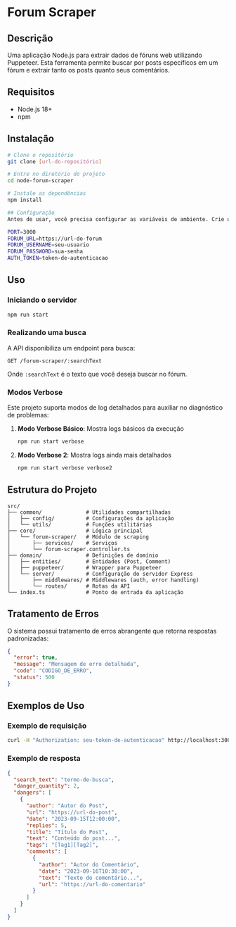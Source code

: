 # Forum Scraper

## Descrição
Uma aplicação Node.js para extrair dados de fóruns web utilizando Puppeteer. Esta ferramenta permite buscar por posts específicos em um fórum e extrair tanto os posts quanto seus comentários.

## Requisitos
- Node.js 18+
- npm

## Instalação

```bash
# Clone o repositório
git clone [url-do-repositório]

# Entre no diretório do projeto
cd node-forum-scraper

# Instale as dependências
npm install

## Configuração
Antes de usar, você precisa configurar as variáveis de ambiente. Crie um arquivo `.env` na raiz do projeto com as seguintes variáveis:

```
```bash
PORT=3000
FORUM_URL=https://url-do-forum
FORUM_USERNAME=seu-usuario
FORUM_PASSWORD=sua-senha
AUTH_TOKEN=token-de-autenticacao
```

## Uso

### Iniciando o servidor
```bash
npm run start
```

### Realizando uma busca
A API disponibiliza um endpoint para busca:

```
GET /forum-scraper/:searchText
```

Onde `:searchText` é o texto que você deseja buscar no fórum.

### Modos Verbose

Este projeto suporta modos de log detalhados para auxiliar no diagnóstico de problemas:

1. **Modo Verbose Básico**: Mostra logs básicos da execução
   ```bash
   npm run start verbose
   ```

2. **Modo Verbose 2**: Mostra logs ainda mais detalhados
   ```bash
   npm run start verbose verbose2
   ```

## Estrutura do Projeto

```
src/
├── common/              # Utilidades compartilhadas
│   ├── config/          # Configurações da aplicação
│   └── utils/           # Funções utilitárias
├── core/                # Lógica principal
│   └── forum-scraper/   # Módulo de scraping
│       ├── services/    # Serviços
│       └── forum-scraper.controller.ts
├── domain/              # Definições de domínio
│   ├── entities/        # Entidades (Post, Comment)
│   ├── puppeteer/       # Wrapper para Puppeteer
│   └── server/          # Configuração do servidor Express
│       ├── middlewares/ # Middlewares (auth, error handling)
│       └── routes/      # Rotas da API
└── index.ts             # Ponto de entrada da aplicação
```

## Tratamento de Erros

O sistema possui tratamento de erros abrangente que retorna respostas padronizadas:

```json
{
  "error": true,
  "message": "Mensagem de erro detalhada",
  "code": "CODIGO_DE_ERRO",
  "status": 500
}
```

## Exemplos de Uso

### Exemplo de requisição
```bash
curl -H "Authorization: seu-token-de-autenticacao" http://localhost:3000/forum-scraper/termo-de-busca
```

### Exemplo de resposta
```json
{
  "search_text": "termo-de-busca",
  "danger_quantity": 2,
  "dangers": [
    {
      "author": "Autor do Post",
      "url": "https://url-do-post",
      "date": "2023-09-15T12:00:00",
      "replies": 5,
      "title": "Título do Post",
      "text": "Conteúdo do post...",
      "tags": "[Tag1][Tag2]",
      "comments": [
        {
          "author": "Autor do Comentário",
          "date": "2023-09-16T10:30:00",
          "text": "Texto do comentário...",
          "url": "https://url-do-comentario"
        }
      ]
    }
  ]
}
``` 
